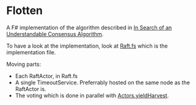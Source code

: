 # Flotten

A F# implementation of the algorithm described in [In Search of an
Understandable Consensus Algorithm][1].

To have a look at the implementation, look at [Raft.fs][2] which is the
implementation file.

Moving parts:

 * Each RaftActor, in Raft.fs
 * A single TimeoutService. Preferrably hosted on the same node as the
   RaftActor is.
 * The voting which is done in parallel with [Actors.yieldHarvest][3].

 [1]: https://ramcloud.stanford.edu/wiki/download/attachments/11370504/raft.pdf
 [2]: https://github.com/haf/Flotten/blob/master/Flotten/Raft.fs
 [3]: https://github.com/haf/Flotten/blob/master/Flotten/Actors.fs#L44
